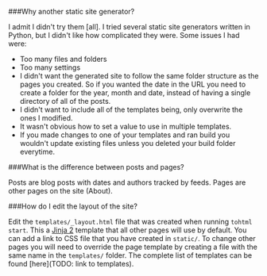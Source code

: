 ###Why another static site generator?

I admit I didn't try them [all]. I tried several static site generators written in Python, but I didn't like how complicated they were.
Some issues I had were:
- Too many files and folders
- Too many settings
- I didn't want the generated site to follow the same folder structure as the pages you created.
So if you wanted the date in the URL you need to create a folder for the year, month and date,
instead of having a single directory of all of the posts.
- I didn't want to include all of the templates being, only overwrite the ones I modified.
- It wasn't obvious how to set a value to use in multiple templates.
- If you made changes to one of your templates and ran build you wouldn't update existing files unless you deleted your build folder everytime.



###What is the difference between posts and pages?

Posts are blog posts with dates and authors tracked by feeds. Pages are other pages on the site (About).

###How do I edit the layout of the site?

Edit the ```templates/_layout.html``` file that was created when running ```tohtml start```.
This a [Jinja 2](http://jinja.pocoo.org/docs/dev/templates/#template-inheritance) template that all other pages will use by default.
You can add a link to CSS file that you have created in ```static/```.
To change other pages you will need to override the page template by creating a file with the same name in the ```templates/``` folder.
The complete list of templates can be found [here](TODO: link to templates).
